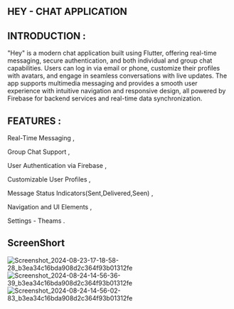 HEY - CHAT APPLICATION 
-

INTRODUCTION :
-
  
  "Hey" is a modern chat application built using Flutter, offering real-time messaging, secure authentication, and both individual and group chat capabilities. Users can log in via email or phone, customize their profiles with avatars, and engage in seamless conversations with live updates. The app supports multimedia messaging and provides a smooth user experience with intuitive navigation and responsive design, all powered by Firebase for backend services and real-time data synchronization.

FEATURES :
-

  Real-Time Messaging ,
  
  Group Chat Support ,
  
  User Authentication via Firebase ,
  
  Customizable User Profiles ,
  
  Message Status Indicators(Sent,Delivered,Seen) ,
  
  Navigation and UI Elements ,
  
  Settings - Theams .
  
ScreenShort
-




![Screenshot_2024-08-23-17-18-58-28_b3ea34c16bda908d2c364f93b01312fe](https://github.com/user-attachments/assets/1684f67b-592f-4232-854c-f335376d81d5)![Screenshot_2024-08-24-14-56-36-39_b3ea34c16bda908d2c364f93b01312fe](https://github.com/user-attachments/assets/0e367d40-d955-46a0-99aa-fd825bc4af03)![Screenshot_2024-08-24-14-56-02-83_b3ea34c16bda908d2c364f93b01312fe](https://github.com/user-attachments/assets/4ea54448-6877-4599-9614-0cc5634a771b)








